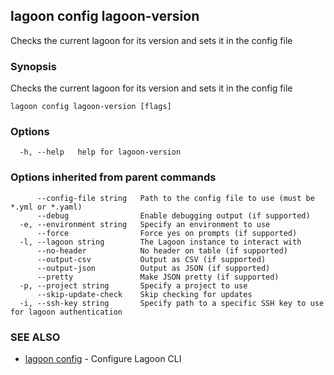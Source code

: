 ## lagoon config lagoon-version

Checks the current lagoon for its version and sets it in the config file

### Synopsis

Checks the current lagoon for its version and sets it in the config file

```
lagoon config lagoon-version [flags]
```

### Options

```
  -h, --help   help for lagoon-version
```

### Options inherited from parent commands

```
      --config-file string   Path to the config file to use (must be *.yml or *.yaml)
      --debug                Enable debugging output (if supported)
  -e, --environment string   Specify an environment to use
      --force                Force yes on prompts (if supported)
  -l, --lagoon string        The Lagoon instance to interact with
      --no-header            No header on table (if supported)
      --output-csv           Output as CSV (if supported)
      --output-json          Output as JSON (if supported)
      --pretty               Make JSON pretty (if supported)
  -p, --project string       Specify a project to use
      --skip-update-check    Skip checking for updates
  -i, --ssh-key string       Specify path to a specific SSH key to use for lagoon authentication
```

### SEE ALSO

* [lagoon config](lagoon_config.md)	 - Configure Lagoon CLI

